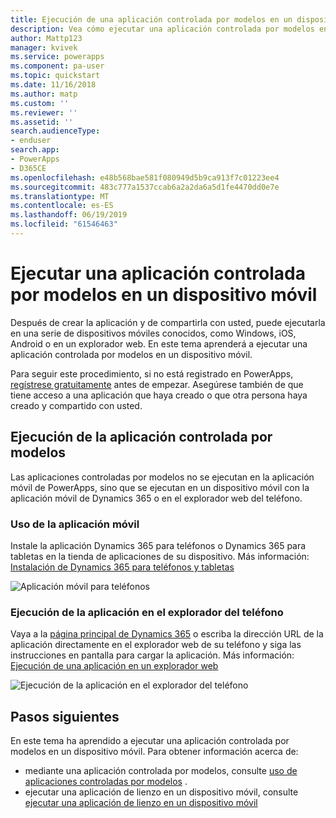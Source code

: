```yaml
---
title: Ejecución de una aplicación controlada por modelos en un dispositivo móvil con PowerApps | Microsoft Docs
description: Vea cómo ejecutar una aplicación controlada por modelos en un dispositivo móvil.
author: Mattp123
manager: kvivek
ms.service: powerapps
ms.component: pa-user
ms.topic: quickstart
ms.date: 11/16/2018
ms.author: matp
ms.custom: ''
ms.reviewer: ''
ms.assetid: ''
search.audienceType:
- enduser
search.app:
- PowerApps
- D365CE
ms.openlocfilehash: e48b568bae581f080949d5b9ca913f7c01223ee4
ms.sourcegitcommit: 483c777a1537ccab6a2a2da6a5d1fe4470dd0e7e
ms.translationtype: MT
ms.contentlocale: es-ES
ms.lasthandoff: 06/19/2019
ms.locfileid: "61546463"
---
```

# <a name="run-a-model-driven-app-on-a-mobile-device"></a>Ejecutar una aplicación controlada por modelos en un dispositivo móvil

Después de crear la aplicación y de compartirla con usted, puede ejecutarla en una serie de dispositivos móviles conocidos, como Windows, iOS, Android o en un explorador web. En este tema aprenderá a ejecutar una aplicación controlada por modelos en un dispositivo móvil. 

Para seguir este procedimiento, si no está registrado en PowerApps, [regístrese gratuitamente](https://web.powerapps.com/signup?redirect=marketing&email=) antes de empezar. Asegúrese también de que tiene acceso a una aplicación que haya creado o que otra persona haya creado y compartido con usted.

## <a name="run-the-model-driven-app"></a>Ejecución de la aplicación controlada por modelos

Las aplicaciones controladas por modelos no se ejecutan en la aplicación móvil de PowerApps, sino que se ejecutan en un dispositivo móvil con la aplicación móvil de Dynamics 365 o en el explorador web del teléfono. 

### <a name="use-the-mobile-app"></a>Uso de la aplicación móvil
Instale la aplicación Dynamics 365 para teléfonos o Dynamics 365 para tabletas en la tienda de aplicaciones de su dispositivo. Más información: [Instalación de Dynamics 365 para teléfonos y tabletas](https://docs.microsoft.com/dynamics365/customer-engagement/mobile-app/install-dynamics-365-for-phones-and-tablets)

 ![Aplicación móvil para teléfonos](media/run-app-client-model-driven/mobile-app-for-phone.png)

### <a name="run-in-your-phones-browser"></a>Ejecución de la aplicación en el explorador del teléfono
Vaya a la [página principal de Dynamics 365](https://home.dynamics.com) o escriba la dirección URL de la aplicación directamente en el explorador web de su teléfono y siga las instrucciones en pantalla para cargar la aplicación. Más información: [Ejecución de una aplicación en un explorador web](run-app-browser.md)

![Ejecución de la aplicación en el explorador del teléfono](media/run-app-client-model-driven/web-browser-on-phone.png)


## <a name="next-steps"></a>Pasos siguientes
En este tema ha aprendido a ejecutar una aplicación controlada por modelos en un dispositivo móvil. Para obtener información acerca de:
- mediante una aplicación controlada por modelos, consulte [uso de aplicaciones controladas por modelos](use-model-driven-apps.md) .
- ejecutar una aplicación de lienzo en un dispositivo móvil, consulte [ejecutar una aplicación de lienzo en un dispositivo móvil](run-app-client.md)
